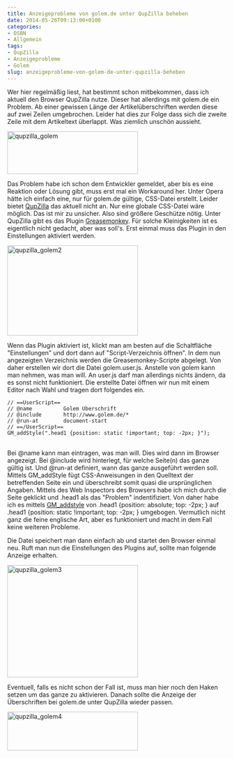 ```yaml
---
title: Anzeigeprobleme von golem.de unter QupZilla beheben
date: 2014-05-26T09:13:00+0100
categories:
- OSBN
- Allgemein
tags:
- QupZilla 
- Anzeigeprobleme
- Golem
slug: anzeigeprobleme-von-golem-de-unter-qupzilla-beheben
---
```

Wer hier regelmäßig liest, hat bestimmt schon mitbekommen, dass ich aktuell den Browser QupZilla nutze. Dieser hat allerdings mit golem.de ein Problem. Ab einer gewissen Länge der Artikelüberschriften werden diese auf zwei Zeilen umgebrochen. Leider hat dies zur Folge dass sich die zweite Zeile mit dem Artikeltext überlappt. Was ziemlich unschön aussieht.

<a href="/files/qupzilla_golem.png"><img alt="qupzilla_golem" src="/files/qupzilla_golem.png" style="width: 300px; height: 98px;"></a>

Das Problem habe ich schon dem Entwickler gemeldet, aber bis es eine Reaktion oder Lösung gibt, muss erst mal ein Workaround her. Unter Opera hätte ich einfach eine, nur für golem.de gültige, CSS-Datei erstellt. Leider bietet [QupZilla](http://www.qupzilla.com "QupZilla") das aktuell nicht an. Nur eine globale CSS-Datei wäre möglich. Das ist mir zu unsicher. Also sind größere Geschütze nötig. Unter QupZilla gibt es das Plugin [Greasemonkey](http://de.wikipedia.org/wiki/Greasemonkey "Greasemonkey"). Für solche Kleinigkeiten ist es eigentlich nicht gedacht, aber was soll's. Erst einmal muss das Plugin in den Einstellungen aktiviert werden.

<a href="/files/qupzilla_golem2.png"><img alt="qupzilla_golem2" src="/files/qupzilla_golem2.png" style="width: 300px; height: 207px;"></a>

Wenn das Plugin aktiviert ist, klickt man am besten auf die Schaltfläche "Einstellungen" und dort dann auf "Script-Verzeichnis öffnen". In dem nun angezeigten Verzeichnis werden die Greasemonkey-Scripte abgelegt. Von daher erstellen wir dort die Datei golem.user.js. Anstelle von golem kann man nehmen, was man will. An user.js darf man allerdings nichts ändern, da es sonst nicht funktioniert. Die erstellte Datei öffnen wir nun mit einem Editor nach Wahl und tragen dort folgendes ein.

<pre>
<code class="language-bash">// ==UserScript==
// @name          Golem Uberschrift 
// @include       http://www.golem.de/* 
// @run-at        document-start 
// ==/UserScript==
GM_addStyle(".head1 {position: static !important; top: -2px; }");
</code>
</pre>

Bei @name kann man eintragen, was man will. Dies wird dann im Browser angezeigt. Bei @include wird hinterlegt, für welche Seite(n) das ganze gültig ist. Und @run-at definiert, wann das ganze ausgeführt werden soll. Mittels GM_addStyle fügt CSS-Anweisungen in den Quelltext der betreffenden Seite ein und überschreibt somit quasi die ursprünglichen Angaben. Mittels des Web Inspectors des Browsers habe ich mich durch die Seite geklickt und .head1 als das "Problem" indentifiziert. Von daher habe ich es mittels [GM_addstyle](http://wiki.greasespot.net/GM_addStyle "GM_addstyle") von .head1 {position: absolute; top: -2px; } auf .head1 {position: static !important; top: -2px; } umgebogen. Vermutlich nicht ganz die feine englische Art, aber es funktioniert und macht in dem Fall keine weiteren Probleme.

Die Datei speichert man dann einfach ab und startet den Browser einmal neu. Ruft man nun die Einstellungen des Plugins auf, sollte man folgende Anzeige erhalten.

<a href="/files/qupzilla_golem3.png"><img alt="qupzilla_golem3" src="/files/qupzilla_golem3.png" style="width: 300px; height: 258px;"></a>

Eventuell, falls es nicht schon der Fall ist, muss man hier noch den Haken setzen um das ganze zu aktivieren. Danach sollte die Anzeige der Überschriften bei golem.de unter QupZilla wieder passen.

<a href="/files/qupzilla_golem4.png"><img alt="qupzilla_golem4" src="/files/qupzilla_golem4.png" style="width: 300px; height: 89px;"></a>